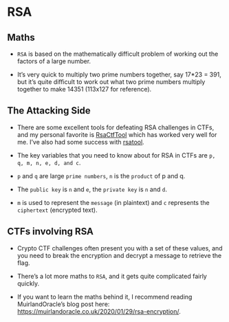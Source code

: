 # RSA 

## Maths

- `RSA` is based on the mathematically difficult problem of working out the factors of a large number. 

- It’s very quick to multiply two prime numbers together, say 17*23 = 391, but it’s quite difficult to work out what two prime numbers multiply together to make 14351 (113x127 for reference).

## The Attacking Side

- There are some excellent tools for defeating RSA challenges in CTFs, and my personal favorite is [RsaCtfTool](https://github.com/Ganapati/RsaCtfTool) which has worked very well for me. I’ve also had some success with [rsatool](https://github.com/ius/rsatool).

- The key variables that you need to know about for RSA in CTFs are `p, q, m, n, e, d, and c`.

- `p` and `q` are large `prime numbers`, `n` is the `product` of p and q.

- The `public key` is `n` and `e`, the `private key` is `n` and `d`.

- `m` is used to represent the `message` (in plaintext) and `c` represents the `ciphertext` (encrypted text).

## CTFs involving RSA

- Crypto CTF challenges often present you with a set of these values, and you need to break the encryption and decrypt a message to retrieve the flag.

- There’s a lot more maths to `RSA`, and it gets quite complicated fairly quickly. 
- If you want to learn the maths behind it, I recommend reading MuirlandOracle’s blog post here: https://muirlandoracle.co.uk/2020/01/29/rsa-encryption/.
